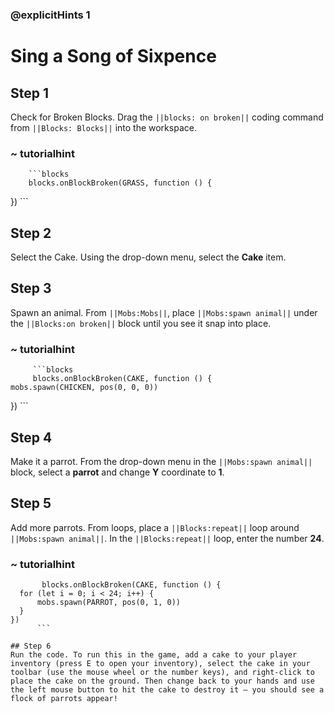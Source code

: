 ### @explicitHints 1

# Sing a Song of Sixpence

## Step 1
Check for Broken Blocks. Drag the ``||blocks: on broken||`` coding command from ``||Blocks: Blocks||`` into the workspace. 

### ~ tutorialhint
        ```blocks
        blocks.onBlockBroken(GRASS, function () {

})
        ```

## Step 2
Select the Cake. Using the drop-down menu, select the **Cake** item. 
        
## Step 3
Spawn an animal. From ``||Mobs:Mobs||``, place ``||Mobs:spawn animal||`` under the ``||Blocks:on broken||`` block until you see it snap into place.

### ~ tutorialhint     
         ```blocks
         blocks.onBlockBroken(CAKE, function () {
    mobs.spawn(CHICKEN, pos(0, 0, 0))
})
        ```

## Step 4
Make it a parrot. From the drop-down menu in the ``||Mobs:spawn animal||`` block, select a **parrot** and change **Y** coordinate to **1**.

## Step 5
Add more parrots. From loops, place a ``||Blocks:repeat||`` loop around ``||Mobs:spawn animal||``. In the ``||Blocks:repeat||`` loop, enter the number **24**.

### ~ tutorialhint
  ```blocks
         blocks.onBlockBroken(CAKE, function () {
    for (let i = 0; i < 24; i++) {
        mobs.spawn(PARROT, pos(0, 1, 0))
    }
})
        ```

## Step 6
Run the code. To run this in the game, add a cake to your player inventory (press E to open your inventory), select the cake in your toolbar (use the mouse wheel or the number keys), and right-click to place the cake on the ground. Then change back to your hands and use the left mouse button to hit the cake to destroy it – you should see a flock of parrots appear!


